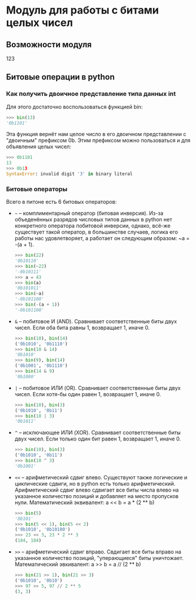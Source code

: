 <h1>Модуль для работы с битами целых чисел</h1>
<h2>Возможности модуля</h2>
123
<h2>Битовые операции в python</h2>
<h3>Как получить двоичное представление типа данных int</h3>
Для этого достаточно воспользоваться функцией bin:

```py
>>> bin(13)
'0b1101'
```

Эта функция вернёт нам целое число в его двоичном представлении с "двоичным" префиксом 0b. Этим префиксом можно пользоваться и для объявления целых чисел:

```py
>>> 0b1101
13
>>> 0b13
SyntaxError: invalid digit '3' in binary literal
```

<h3>Битовые операторы</h3>
Всего в питоне есть 6 битовых операторов:

- `~` – комплиментарный оператор (битовая инверсия). Из-за объеденённых разрядов числовых типов данных в python нет конкретного оператора побитовой инверсии, однако, всё-же существует такой оператор, в большинстве случаев, логика его работы нас удовлетворяет, а работает он следующим образом: ~a = -(a + 1).
  ```py
  >>> bin(22)
  '0b10110'
  >>> bin(~22)
  '-0b10111'
  >>> a = 43
  >>> bin(a)
  '0b101011'
  >>> bin(~a)
  '-0b101100'
  >>> bin(-(a + 1))
  '-0b101100'
  ```
- `&` – побитовое И (AND). Сравнивает соответственные биты двух чисел. Если оба бита равны 1, возвращает 1, иначе 0.
  ```py
  >>> bin(10), bin(14)
  ('0b1010', '0b1110')
  >>> bin(10 & 14)
  '0b1010'
  >>> bin(9), bin(14)
  ('0b1001', '0b1110')
  >>> bin(14 & 9)
  '0b1000'
  ```
- `|` – побитовое ИЛИ (OR). Сравнивает соответственные биты двух чисел. Если хотя-бы один равен 1, возвращает 1, иначе 0.
  ```py
  >>> bin(10), bin(3)
  ('0b1010', '0b11')
  >>> bin(10 | 3)
  '0b1011'
  ```
- `^` – исключающее ИЛИ (XOR). Сравнивает соответственные биты двух чисел. Если только один бит равен 1, возвращает 1, иначе 0.
  ```py
  >>> bin(10), bin(3)
  ('0b1010', '0b11')
  >>> bin(10 ^ 3)
  '0b1001'
  ```
- `<<` – арифметический сдвиг влево. Существуют также логические и циклические сдвиги, но в python есть только арифметический. Арифметический сдвиг влево сдвигает все биты числа влево на указанное количество позиций и добавляет на место пропусков нули. Математический эквивалент: a << b = a * (2 ** b)
  ```py
  >>> bin(5)
  '0b101'
  >>> bin(5 << 1), bin(5 << 2)
  ('0b1010', '0b10100')
  >>> 23 << 3, 23 * 2 ** 3
  (184, 184)
  ```
- `>>` – арифметический сдвиг вправо. Свдигает все биты вправо на указанное количество позиций, "уперающиеся" биты уничтожает. Математический эвкивалент: a >> b = a // (2 ** b)
  ```py
  >>> bin(21 >> 1), bin(21 >> 3)
  ('0b1010', '0b10')
  >>> 97 >> 5, 97 // 2 ** 5
  (3, 3)
  ```

